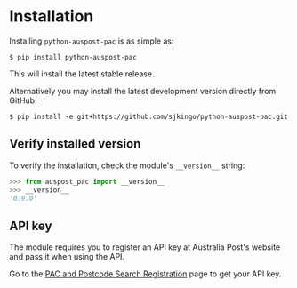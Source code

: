 # Installation

Installing `python-auspost-pac` is as simple as:

```
$ pip install python-auspost-pac
```

This will install the latest stable release.

Alternatively you may install the latest development version directly from
GitHub:

```
$ pip install -e git+https://github.com/sjkingo/python-auspost-pac.git
```

## Verify installed version

To verify the installation, check the module's `__version__` string:

```python
>>> from auspost_pac import __version__
>>> __version__
'0.9.0'
```

## API key

The module requires you to register an API key at Australia Post's website
and pass it when using the API.

Go to the [PAC and Postcode Search
Registration](https://developers.auspost.com.au/apis/pacpcs-registration) page
to get your API key.
